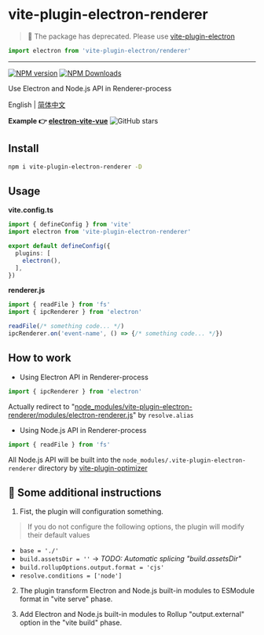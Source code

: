 # vite-plugin-electron-renderer

> 🚧 The package has deprecated. Please use [vite-plugin-electron](https://www.npmjs.com/package/vite-plugin-electron)

```js
import electron from 'vite-plugin-electron/renderer'
```

---

[![NPM version](https://img.shields.io/npm/v/vite-plugin-electron-renderer.svg?style=flat)](https://npmjs.org/package/vite-plugin-electron-renderer)
[![NPM Downloads](https://img.shields.io/npm/dm/vite-plugin-electron-renderer.svg?style=flat)](https://npmjs.org/package/vite-plugin-electron-renderer)

Use Electron and Node.js API in Renderer-process

English | [简体中文](https://github.com/caoxiemeihao/vite-plugins/blob/main/packages/electron-renderer/README.zh-CN.md)

**Example 👉 [electron-vite-vue](https://github.com/caoxiemeihao/electron-vite-vue)**
![GitHub stars](https://img.shields.io/github/stars/caoxiemeihao/electron-vite-vue?color=fa6470)

## Install

```bash
npm i vite-plugin-electron-renderer -D
```

## Usage

**vite.config.ts**

```ts
import { defineConfig } from 'vite'
import electron from 'vite-plugin-electron-renderer'

export default defineConfig({
  plugins: [
    electron(),
  ],
})
```

**renderer.js**

```ts
import { readFile } from 'fs'
import { ipcRenderer } from 'electron'

readFile(/* something code... */)
ipcRenderer.on('event-name', () => {/* something code... */})
```

## How to work

- Using Electron API in Renderer-process

```js
import { ipcRenderer } from 'electron'
```

Actually redirect to "[node_modules/vite-plugin-electron-renderer/modules/electron-renderer.js](modules/electron-renderer.js)" by `resolve.alias`

- Using Node.js API in Renderer-process

```js
import { readFile } from 'fs'
```

All Node.js API will be built into the `node_modules/.vite-plugin-electron-renderer` directory by [vite-plugin-optimizer](https://www.npmjs.com/package/vite-plugin-optimizer)


## 🚧 Some additional instructions

1. Fist, the plugin will configuration something.

> If you do not configure the following options, the plugin will modify their default values

  * `base = './'`
  * `build.assetsDir = ''` -> *TODO: Automatic splicing "build.assetsDir"*
  * `build.rollupOptions.output.format = 'cjs'`
  * `resolve.conditions = ['node']`

2. The plugin transform Electron and Node.js built-in modules to ESModule format in "vite serve" phase.

3. Add Electron and Node.js built-in modules to Rollup "output.external" option in the "vite build" phase.
